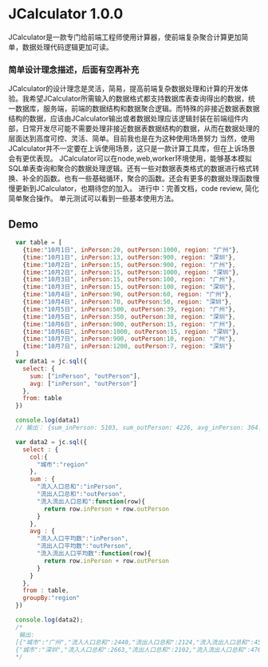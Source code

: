 # JCalculator 1.0.0
JCalculator是一款专门给前端工程师使用计算器，使前端复杂聚合计算更加简单，数据处理代码逻辑更加可读。

### 简单设计理念描述，后面有空再补充
JCalculator的设计理念是灵活，简易，提高前端复杂数据处理和计算的开发体验。我希望JCalculator所需输入的数据格式都支持数据库表查询得出的数据，统一数据库，服务端，前端的数据结构和数据聚合逻辑。而特殊的非接近数据表数据结构的数据，应该由JCalculator输出或者数据处理应该逻辑封装在前端组件内部，日常开发尽可能不需要处理非接近数据表数据结构的数据，从而在数据处理的层面达到高度可控、灵活、简单。目前我也是在为这种使用场景努力
当然，使用JCalculator并不一定要在上诉使用场景，这只是一款计算工具库，但在上诉场景会有更优表现。
JCalculator可以在node,web,worker环境使用，能够基本模拟SQL单表查询和聚合的数据处理逻辑。还有一些对数据表类格式的数据进行格式转换、补全的函数。也有一些基础循环，聚合的函数。还会有更多的数据处理函数慢慢更新到JCalculator，也期待您的加入。
进行中：完善文档，code review, 简化简单聚合操作。
单元测试可以看到一些基本使用方法。
## Demo
```javascript
  var table = [
    {time:"10月1日", inPerson:20, outPerson:1000, region: "广州"},
    {time:"10月1日", inPerson:13, outPerson:900, region: "深圳"},
    {time:"10月2日", inPerson:15, outPerson:900, region: "广州"},
    {time:"10月2日", inPerson:15, outPerson:1000, region: "深圳"},
    {time:"10月3日", inPerson:15, outPerson:100, region: "广州"},
    {time:"10月3日", inPerson:15, outPerson:100, region: "深圳"},
    {time:"10月4日", inPerson:90, outPerson:60, region: "广州"},
    {time:"10月4日", inPerson:70, outPerson:50, region: "深圳"},
    {time:"10月5日", inPerson:500, outPerson:39, region: "广州"},
    {time:"10月5日", inPerson:350, outPerson:30, region: "深圳"},
    {time:"10月6日", inPerson:900, outPerson:15, region: "广州"},
    {time:"10月6日", inPerson:1000, outPerson:15, region: "深圳"},
    {time:"10月7日", inPerson:900, outPerson:10, region: "广州"},
    {time:"10月7日", inPerson:1200, outPerson:7, region: "深圳"}
  ]
  var data1 = jc.sql({
    select: {
      sum: ["inPerson", "outPerson"],
      avg: ["inPerson", "outPerson"]
    },
    from: table
  })

  console.log(data1) 
  // 输出： {sum_inPerson: 5103, sum_outPerson: 4226, avg_inPerson: 364.5, avg_outPerson: 301.85714285714283}

  var data2 = jc.sql({
    select : {
      col:{
        "城市":"region"
      },
      sum : {
        "流入人口总和":"inPerson",
        "流出人口总和":"outPerson",
        "流入流出人口总和":function(row){
          return row.inPerson + row.outPerson
        }
      },
      avg : {
        "流入人口平均数":"inPerson",
        "流出人口平均数":"outPerson",
        "流入流出人口平均数":function(row){
          return row.inPerson + row.outPerson
        }
      }
    },
    from : table,
    groupBy:"region"
  })

  console.log(data2);
  /*
   输出: 
  [{"城市":"广州","流入人口总和":2440,"流出人口总和":2124,"流入流出人口总和":4564,"流入人口平均数":348.57142857142856,"流出人口平均数":303.42857142857144,"流入流出人口平均数":652},
  {"城市":"深圳","流入人口总和":2663,"流出人口总和":2102,"流入流出人口总和":4765,"流入人口平均数":380.42857142857144,"流出人口平均数":300.2857142857143,"流入流出人口平均数":680.7142857142857}]
  */
```